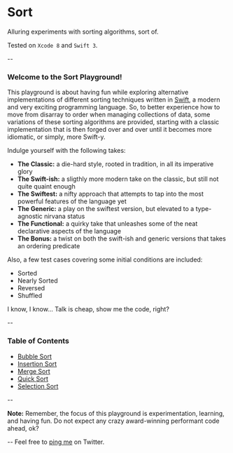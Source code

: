 # Sort
Alluring experiments with sorting algorithms, sort of.

Tested on `Xcode 8` and `Swift 3`.

--
### Welcome to the Sort Playground!

This playground is about having fun while exploring alternative implementations of different sorting techniques written in [Swift](http://swift.org), a modern and very exciting programming language. So, to better experience how to move from disarray to order when managing collections of data, some variations of these sorting algorithms are provided, starting with a classic implementation that is then forged over and over until it becomes more idiomatic, or simply, more Swift-y.

Indulge yourself with the following takes:

- **The Classic:** a die-hard style, rooted in tradition, in all its imperative glory
- **The Swift-ish:** a sligthly more modern take on the classic, but still not quite quaint enough
- **The Swiftest:** a nifty approach that attempts to tap into the most powerful features of the language yet
- **The Generic:** a play on the swiftest version, but elevated to a type-agnostic nirvana status
- **The Functional:** a quirky take that unleashes some of the neat declarative aspects of the language
- **The Bonus:** a twist on both the swift-ish and generic versions that takes an ordering predicate

Also, a few test cases covering some initial conditions are included:

- Sorted
- Nearly Sorted
- Reversed
- Shuffled

I know, I know... Talk is cheap, show me the code, right?

--
### Table of Contents

- [Bubble Sort](https://github.com/adrfer/Sort/blob/master/Sort.playground/Pages/Bubble%20Sort.xcplaygroundpage/Contents.swift)
- [Insertion Sort](https://github.com/adrfer/Sort/blob/master/Sort.playground/Pages/Insertion%20Sort.xcplaygroundpage/Contents.swift)
- [Merge Sort](https://github.com/adrfer/Sort/blob/master/Sort.playground/Pages/Merge%20Sort.xcplaygroundpage/Contents.swift)
- [Quick Sort](https://github.com/adrfer/Sort/blob/master/Sort.playground/Pages/Quick%20Sort.xcplaygroundpage/Contents.swift)
- [Selection Sort](https://github.com/adrfer/Sort/blob/master/Sort.playground/Pages/Selection%20Sort.xcplaygroundpage/Contents.swift)

--

**Note:** Remember, the focus of this playground is experimentation, learning, and having fun. Do not expect any crazy award-winning performant code ahead, ok?

--
Feel free to [ping me](https://twitter.com/_adrfer) on Twitter.
